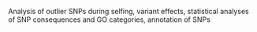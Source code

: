 Analysis of outlier SNPs during selfing, variant effects, statistical analyses of SNP consequences and GO categories, annotation of SNPs
